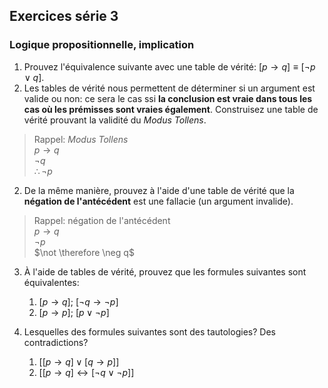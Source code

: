 ## Exercices série 3

### Logique propositionnelle, implication

1. Prouvez l'équivalence suivante avec une table de vérité: $[p \rightarrow q] \equiv [\neg p \lor q]$.
2. Les tables de vérité nous permettent de déterminer si un argument est valide ou non: ce sera le cas ssi **la conclusion est vraie dans tous les cas où les prémisses sont vraies également**. Construisez une table de vérité prouvant la validité du *Modus Tollens*.

> Rappel: *Modus Tollens*  
> $p \rightarrow q$  
> $\neg q$  
> $\therefore \neg p$

2. De la même manière, prouvez à l'aide d'une table de vérité que la **négation de l'antécédent** est une fallacie (un argument invalide).

> Rappel: négation de l'antécédent  
> $p \rightarrow q$  
> $\neg p$  
> $\not \therefore \neg q$

3. À l'aide de tables de vérité, prouvez que les formules suivantes sont équivalentes:  
   1. $[p \rightarrow q]$; $[\neg q \rightarrow \neg p]$
   2. $[p \rightarrow p]$; $[p \lor \neg p]$

4. Lesquelles des formules suivantes sont des tautologies? Des contradictions?
   1. $[[p \rightarrow q] \lor [q \rightarrow p]]$
   2. $[[p \rightarrow q] \leftrightarrow [\neg q \lor \neg p]]$
